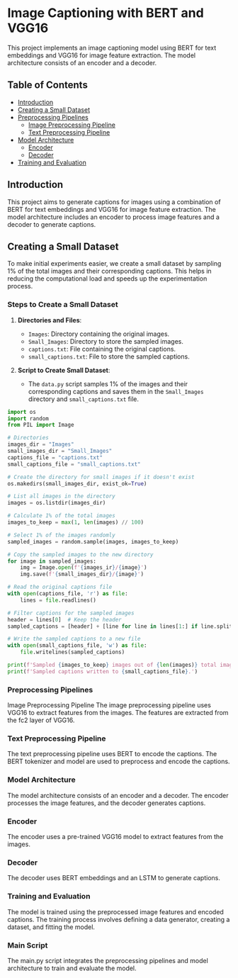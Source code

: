 # Image Captioning with BERT and VGG16

This project implements an image captioning model using BERT for text embeddings and VGG16 for image feature extraction. The model architecture consists of an encoder and a decoder.

## Table of Contents

- [Introduction](#introduction)
- [Creating a Small Dataset](#creating-a-small-dataset)
- [Preprocessing Pipelines](#preprocessing-pipelines)
  - [Image Preprocessing Pipeline](#image-preprocessing-pipeline)
  - [Text Preprocessing Pipeline](#text-preprocessing-pipeline)
- [Model Architecture](#model-architecture)
  - [Encoder](#encoder)
  - [Decoder](#decoder)
- [Training and Evaluation](#training-and-evaluation)

## Introduction

This project aims to generate captions for images using a combination of BERT for text embeddings and VGG16 for image feature extraction. The model architecture includes an encoder to process image features and a decoder to generate captions.

## Creating a Small Dataset

To make initial experiments easier, we create a small dataset by sampling 1% of the total images and their corresponding captions. This helps in reducing the computational load and speeds up the experimentation process.

### Steps to Create a Small Dataset

1. **Directories and Files**:
   - `Images`: Directory containing the original images.
   - `Small_Images`: Directory to store the sampled images.
   - `captions.txt`: File containing the original captions.
   - `small_captions.txt`: File to store the sampled captions.

2. **Script to Create Small Dataset**:
   - The `data.py` script samples 1% of the images and their corresponding captions and saves them in the `Small_Images` directory and `small_captions.txt` file.


```python
import os
import random
from PIL import Image

# Directories
images_dir = "Images"
small_images_dir = "Small_Images"
captions_file = "captions.txt"
small_captions_file = "small_captions.txt"

# Create the directory for small images if it doesn't exist
os.makedirs(small_images_dir, exist_ok=True)

# List all images in the directory
images = os.listdir(images_dir)

# Calculate 1% of the total images
images_to_keep = max(1, len(images) // 100)

# Select 1% of the images randomly
sampled_images = random.sample(images, images_to_keep)

# Copy the sampled images to the new directory
for image in sampled_images:
    img = Image.open(f'{images_ir}/{image}')
    img.save(f'{small_images_dir}/{image}')

# Read the original captions file
with open(captions_file, 'r') as file:
    lines = file.readlines()

# Filter captions for the sampled images
header = lines[0]  # Keep the header
sampled_captions = [header] + [line for line in lines[1:] if line.split(',')[0] in sampled_images]

# Write the sampled captions to a new file
with open(small_captions_file, 'w') as file:
    file.writelines(sampled_captions)

print(f'Sampled {images_to_keep} images out of {len(images)} total images.')
print(f'Sampled captions written to {small_captions_file}.')
```
### Preprocessing Pipelines
Image Preprocessing Pipeline
The image preprocessing pipeline uses VGG16 to extract features from the images. The features are extracted from the fc2 layer of VGG16.

### Text Preprocessing Pipeline
The text preprocessing pipeline uses BERT to encode the captions. The BERT tokenizer and model are used to preprocess and encode the captions.

### Model Architecture
The model architecture consists of an encoder and a decoder. The encoder processes the image features, and the decoder generates captions.

### Encoder
The encoder uses a pre-trained VGG16 model to extract features from the images.


### Decoder
The decoder uses BERT embeddings and an LSTM to generate captions.

### Training and Evaluation
The model is trained using the preprocessed image features and encoded captions. The training process involves defining a data generator, creating a dataset, and fitting the model.

### Main Script
The main.py script integrates the preprocessing pipelines and model architecture to train and evaluate the model.

